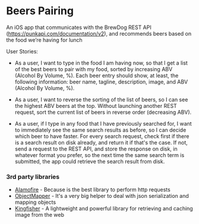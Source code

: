 # Beers Pairing

An iOS app that communicates with the BrewDog REST API (https://punkapi.com/documentation/v2), and recommends beers based on the food we’re having for lunch

User Stories:
  
  - As a user, I want to type in the food I am having now, so that I get a list of the best beers to pair with my food, sorted by increasing ABV (Alcohol By Volume, %).
Each beer entry should show, at least, the following information: beer name, tagline, description, image, and ABV (Alcohol By Volume, %).

  - As a user, I want to reverse the sorting of the list of beers, so I can see the highest ABV beers at the top.
Without launching another REST request, sort the current list of beers in reverse order (decreasing ABV).

  - As a user, if I type in any food that I have previously searched for, I want to immediately see the same search results as before, so I can decide which beer to have faster.
For every search request, check first if there is a search result on disk already, and return it if that's the case. If not, send a request to the REST API, and store the response on disk, in whatever format you prefer, so the next time the same search term is submitted, the app could retrieve the search result from disk.

### 3rd party libraries

* [Alamofire](https://github.com/Alamofire/Alamofire) - Because is the best library to perform http requests
* [ObjectMapper](https://github.com/tristanhimmelman/ObjectMapper) - It's a very big helper to deal with json serialization and mapping objects
* [Kingfisher](https://github.com/onevcat/Kingfisher) - A lightweight and powerful library for retrieving and caching image from the web

